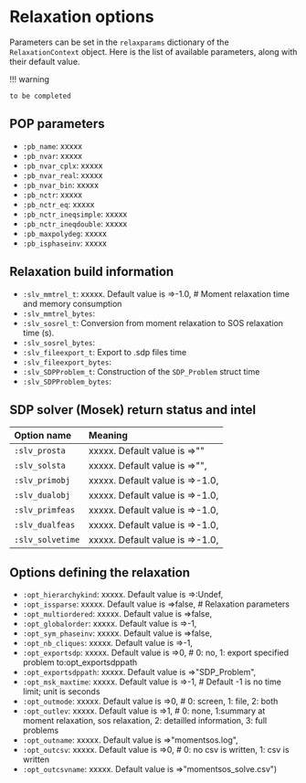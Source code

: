 # Relaxation options

Parameters can be set in the `relaxparams` dictionary of the `RelaxationContext` object. Here is the list of available parameters, along with their default value.

!!! warning

    to be completed

## POP parameters

- `:pb_name`: xxxxx
- `:pb_nvar`: xxxxx
- `:pb_nvar_cplx`: xxxxx
- `:pb_nvar_real`: xxxxx
- `:pb_nvar_bin`: xxxxx
- `:pb_nctr`: xxxxx
- `:pb_nctr_eq`: xxxxx
- `:pb_nctr_ineqsimple`: xxxxx
- `:pb_nctr_ineqdouble`: xxxxx
- `:pb_maxpolydeg`: xxxxx
- `:pb_isphaseinv`: xxxxx

## Relaxation build information

- `:slv_mmtrel_t`: xxxxx. Default value is =>-1.0,                    # Moment relaxation time and memory consumption
- `:slv_mmtrel_bytes`:
- `:slv_sosrel_t`: Conversion from moment relaxation to SOS relaxation time (s).
- `:slv_sosrel_bytes`:
- `:slv_fileexport_t`: Export to .sdp files time
- `:slv_fileexport_bytes`:
- `:slv_SDPProblem_t`: Construction of the `SDP_Problem` struct time
- `:slv_SDPProblem_bytes`:

## SDP solver (Mosek) return status and intel

| Option name | Meaning |
| :---------- | :------ |
| `:slv_prosta` | xxxxx. Default value is =>"" |
| `:slv_solsta` | xxxxx. Default value is =>"", |
| `:slv_primobj` | xxxxx. Default value is =>-1.0, |
| `:slv_dualobj` | xxxxx. Default value is =>-1.0, |
| `:slv_primfeas` | xxxxx. Default value is =>-1.0, |
| `:slv_dualfeas` | xxxxx. Default value is =>-1.0, |
| `:slv_solvetime` | xxxxx. Default value is =>-1.0, |

## Options defining the relaxation

- `:opt_hierarchykind`: xxxxx. Default value is =>:Undef,
- `:opt_issparse`: xxxxx. Default value is =>false,                   # Relaxation parameters
- `:opt_multiordered`: xxxxx. Default value is =>false,
- `:opt_globalorder`: xxxxx. Default value is =>-1,
- `:opt_sym_phaseinv`: xxxxx. Default value is =>false,
- `:opt_nb_cliques`: xxxxx. Default value is =>-1,
- `:opt_exportsdp`: xxxxx. Default value is =>0,                      # 0: no, 1: export specified problem to:opt_exportsdppath
- `:opt_exportsdppath`: xxxxx. Default value is =>"SDP_Problem",
- `:opt_msk_maxtime`: xxxxx. Default value is =>-1,                   # Default -1 is no time limit; unit is seconds
- `:opt_outmode`: xxxxx. Default value is =>0,                        # 0: screen, 1: file, 2: both
- `:opt_outlev`: xxxxx. Default value is =>1,                         # 0: none, 1:summary at moment relaxation, sos relaxation, 2: detailled information, 3: full problems
- `:opt_outname`: xxxxx. Default value is =>"momentsos.log",
- `:opt_outcsv`: xxxxx. Default value is =>0,                         # 0: no csv is written, 1: csv is written
- `:opt_outcsvname`: xxxxx. Default value is =>"momentsos_solve.csv")

